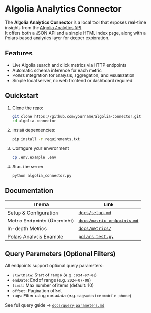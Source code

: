 # Algolia Analytics Connector

The **Algolia Analytics Connector** is a local tool that exposes real-time insights from the [Algolia Analytics API](https://www.algolia.com/doc/rest-api/analytics/).  
It offers both a JSON API and a simple HTML index page, along with a Polars-based analytics layer for deeper exploration.

## Features

- Live Algolia search and click metrics via HTTP endpoints
- Automatic schema inference for each metric
- Polars integration for analysis, aggregation, and visualization
- Simple local server, no web frontend or dashboard required

 ## Quickstart

1. Clone the repo:
   ```bash
   git clone https://github.com/yourname/algolia-connector.git
   cd algolia-connector
   ```
2. Install dependencies:
    ```bash
    pip install -r requirements.txt
    ```
3. Configure your environment
    ```bash
    cp .env.example .env
    ```
4. Start the server
    ```bash
    python algolia_connector.py
    ```

## Documentation

| Thema                         | Link                                                               |
|-------------------------------|--------------------------------------------------------------------|
| Setup & Configuration         | [`docs/setup.md`](./docs/setup.md)                                 |
| Metric Endpoints (Übersicht)  | [`docs/metric-endpoints.md`](./docs/metric-endpoints.md)           |
| In-depth Metrics              | [`docs/metrics/`](./docs/metrics/)                                 |
| Polars Analysis Example       | [`polars_test.py`](./polars_test.py)                               |

## Query Parameters (Optional Filters)

All endpoints support optional query parameters:

- `startDate`: Start of range (e.g. `2024-07-01`)
- `endDate`: End of range (e.g. `2024-07-08`)
- `limit`: Max number of items (default: 10)
- `offset`: Pagination offset
- `tags`: Filter using metadata (e.g. `tags=device:mobile phone`)

See full query guide → [`docs/query-parameters.md`](./docs/query-parameters.md)